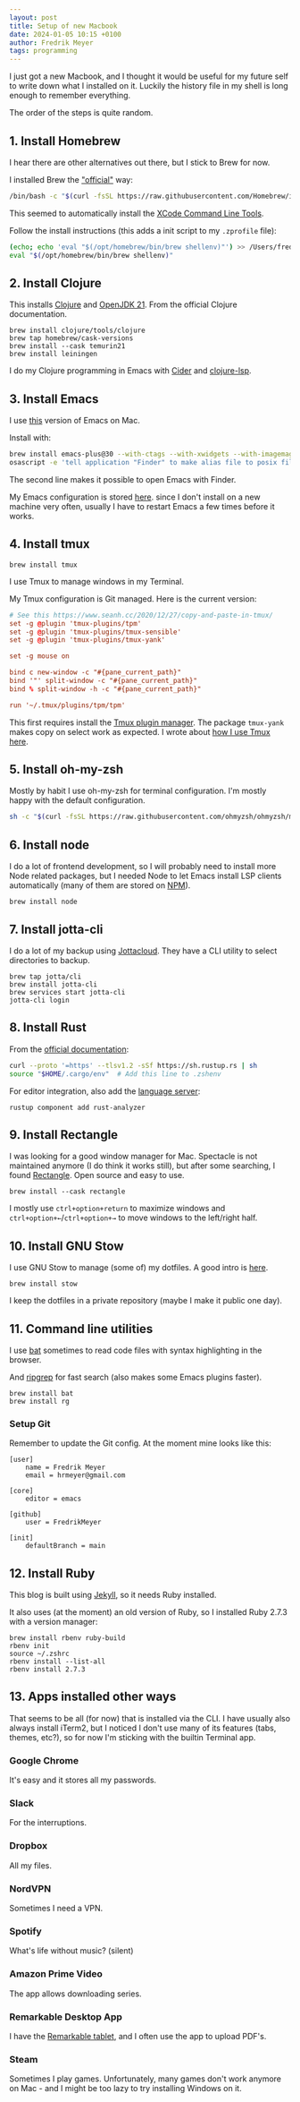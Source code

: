 ```yaml
---
layout: post
title: Setup of new Macbook
date: 2024-01-05 10:15 +0100
author: Fredrik Meyer
tags: programming
---
```


I just got a new Macbook, and I thought it would be useful for my future self to write down what I installed on it. Luckily the history file in my shell is long enough to remember everything.

The order of the steps is quite random.

## 1. Install Homebrew

I hear there are other alternatives out there, but I stick to Brew for now.

I installed Brew the ["official"](https://brew.sh/) way:

```bash
/bin/bash -c "$(curl -fsSL https://raw.githubusercontent.com/Homebrew/install/HEAD/install.sh)"
```

This seemed to automatically install the [XCode Command Line Tools](https://developer.apple.com/xcode/resources/).

Follow the install instructions (this adds a init script to my `.zprofile` file):

```bash
(echo; echo 'eval "$(/opt/homebrew/bin/brew shellenv)"') >> /Users/fredrikmeyer/.zprofile
eval "$(/opt/homebrew/bin/brew shellenv)"
```

## 2. Install Clojure

This installs [Clojure](https://clojure.org/) and [OpenJDK 21](https://adoptium.net/). From the official Clojure documentation.

```
brew install clojure/tools/clojure
brew tap homebrew/cask-versions
brew install --cask temurin21
brew install leiningen
```

I do my Clojure programming in Emacs with [Cider](https://docs.cider.mx/cider/index.html) and [clojure-lsp](https://clojure-lsp.io/).

## 3. Install Emacs

I use [this](https://github.com/d12frosted/homebrew-emacs-plus) version of Emacs on Mac.

Install with:

```bash
brew install emacs-plus@30 --with-ctags --with-xwidgets --with-imagemagick --with-native-comp --with-poll
osascript -e 'tell application "Finder" to make alias file to posix file "/opt/homebrew/opt/emacs-plus@30/Emacs.app" at POSIX file "/Applications"'
```

The second line makes it possible to open Emacs with Finder.

My Emacs configuration is stored [here](https://github.com/FredrikMeyer/emacs.d). since I don't install on a new machine very often, usually I have to restart Emacs a few times before it works.

## 4. Install tmux

```
brew install tmux
```

I use Tmux to manage windows in my Terminal.

My Tmux configuration is Git managed. Here is the current version:

```conf
# See this https://www.seanh.cc/2020/12/27/copy-and-paste-in-tmux/
set -g @plugin 'tmux-plugins/tpm'
set -g @plugin 'tmux-plugins/tmux-sensible'
set -g @plugin 'tmux-plugins/tmux-yank'

set -g mouse on

bind c new-window -c "#{pane_current_path}"
bind '"' split-window -c "#{pane_current_path}"
bind % split-window -h -c "#{pane_current_path}"

run '~/.tmux/plugins/tpm/tpm'
```

This first requires install the [Tmux plugin manager](https://github.com/tmux-plugins/tpm). The package `tmux-yank` makes copy on select work as expected. I wrote about [how I use Tmux here](https://fredrikmeyer.net/2023/05/31/how-i-use-tmux.html).

## 5. Install oh-my-zsh

Mostly by habit I use oh-my-zsh for terminal configuration. I'm mostly happy with the default configuration.

```bash
sh -c "$(curl -fsSL https://raw.githubusercontent.com/ohmyzsh/ohmyzsh/master/tools/install.sh)"
```

## 6. Install node

I do a lot of frontend development, so I will probably need to install more Node related packages, but I needed Node to let Emacs install LSP clients automatically (many of them are stored on [NPM](https://www.npmjs.com/)).

```
brew install node
```

## 7. Install jotta-cli

I do a lot of my backup using [Jottacloud](https://www.jottacloud.com/nb/). They have a CLI utility to select directories to backup.

```
brew tap jotta/cli
brew install jotta-cli
brew services start jotta-cli
jotta-cli login
```

## 8. Install Rust 

From the [official documentation](https://www.rust-lang.org/learn/get-started):

```bash
curl --proto '=https' --tlsv1.2 -sSf https://sh.rustup.rs | sh
source "$HOME/.cargo/env"  # Add this line to .zshenv
```

For editor integration, also add the [language server](https://rust-analyzer.github.io/):

```
rustup component add rust-analyzer
```

## 9. Install Rectangle

I was looking for a good window manager for Mac. Spectacle is not maintained anymore (I do think it works still), but after some searching, I found [Rectangle](https://rectangleapp.com/). Open source and easy to use.

```
brew install --cask rectangle
```

I mostly use `ctrl+option+return` to maximize windows and `ctrl+option+←`/`ctrl+option+→` to move windows to the left/right half.

## 10. Install GNU Stow

I use GNU Stow to manage (some of) my dotfiles. A good intro is [here](https://dr563105.github.io/blog/manage-dotfiles-with-gnu-stow/).

```
brew install stow
```

I keep the dotfiles in a private repository (maybe I make it public one day).

## 11. Command line utilities

I use [bat](https://github.com/sharkdp/bat) sometimes to read code files with syntax highlighting in the browser. 

And [ripgrep](https://github.com/BurntSushi/ripgrep) for fast search (also makes some Emacs plugins faster).

```
brew install bat
brew install rg
```

### Setup Git

Remember to update the Git config. At the moment mine looks like this:

```
[user]
	name = Fredrik Meyer
	email = hrmeyer@gmail.com

[core]
	editor = emacs

[github]
	user = FredrikMeyer

[init]
	defaultBranch = main
```

## 12. Install Ruby

This blog is built using [Jekyll](https://jekyllrb.com/), so it needs Ruby installed.

It also uses (at the moment) an old version of Ruby, so I installed Ruby 2.7.3 with a version manager:

```
brew install rbenv ruby-build
rbenv init
source ~/.zshrc
rbenv install --list-all
rbenv install 2.7.3
```

## 13. Apps installed other ways

That seems to be all (for now) that is installed via the CLI. I have usually also always install iTerm2, but I noticed I don't use many of its features (tabs, themes, etc?), so for now I'm sticking with the builtin Terminal app.

### Google Chrome 

It's easy and it stores all my passwords.

### Slack

For the interruptions.

### Dropbox

All my files.

### NordVPN

Sometimes I need a VPN.

### Spotify

What's life without music? (silent)

### Amazon Prime Video

The app allows downloading series.

### Remarkable Desktop App

I have the [Remarkable tablet](https://remarkable.com/), and I often use the app to upload PDF's.

### Steam

Sometimes I play games. Unfortunately, many games don't work anymore on Mac - and I might be too lazy to try installing Windows on it.
